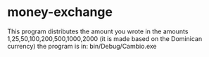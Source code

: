 # money-exchange
This program distributes the amount you wrote in the amounts 1,25,50,100,200,500,1000,2000 (it is made based on the Dominican currency)
the program is in: bin/Debug/Cambio.exe
